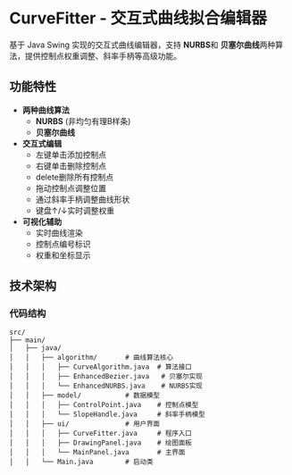 # CurveFitter - 交互式曲线拟合编辑器
基于 Java Swing 实现的交互式曲线编辑器，支持 ​**NURBS**​ 和 ​**贝塞尔曲线**​ 两种算法，提供控制点权重调整、斜率手柄等高级功能。
##  功能特性
- ​**两种曲线算法**​
  - ​**NURBS**​ (非均匀有理B样条)
  - ​**贝塞尔曲线**​
- ​**交互式编辑**​
  - 左键单击添加控制点
  - 右键单击删除控制点
  - delete删除所有控制点
  - 拖动控制点调整位置
  - 通过斜率手柄调整曲线形状
  - 键盘↑/↓实时调整权重
- ​**可视化辅助**​
  - 实时曲线渲染
  - 控制点编号标识
  - 权重和坐标显示

## 技术架构
### 代码结构
```text
src/
├── main/
│   ├── java/
│   │   ├── algorithm/       # 曲线算法核心
│   │   │   ├── CurveAlgorithm.java  # 算法接口
│   │   │   ├── EnhancedBezier.java   # 贝塞尔实现
│   │   │   └── EnhancedNURBS.java    # NURBS实现
│   │   ├── model/           # 数据模型
│   │   │   ├── ControlPoint.java    # 控制点模型
│   │   │   └── SlopeHandle.java     # 斜率手柄模型
│   │   ├── ui/              # 用户界面
│   │   │   ├── CurveFitter.java     # 程序入口
│   │   │   ├── DrawingPanel.java    # 绘图面板
│   │   │   └── MainPanel.java       # 主界面
│   │   └── Main.java        # 启动类
